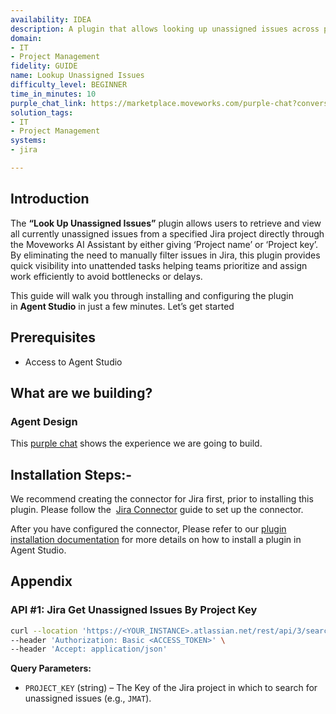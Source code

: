 ```yaml
---
availability: IDEA
description: A plugin that allows looking up unassigned issues across projects.
domain:
- IT
- Project Management
fidelity: GUIDE
name: Lookup Unassigned Issues
difficulty_level: BEGINNER
time_in_minutes: 10
purple_chat_link: https://marketplace.moveworks.com/purple-chat?conversation=%7B%22startTimestamp%22%3A%2211%3A43+AM%22%2C%22messages%22%3A%5B%7B%22parts%22%3A%5B%7B%22richText%22%3A%22%3Cp%3EShow+me+all+unassigned+issues.%3C%2Fp%3E%22%7D%5D%2C%22role%22%3A%22user%22%7D%2C%7B%22role%22%3A%22assistant%22%2C%22parts%22%3A%5B%7B%22richText%22%3A%22%3Cp%3EI+can+help+with+that.+What+is+the+Project+Key+or+can+you+provide+a+Project+Name+to+search+for%3F%3C%2Fp%3E%22%7D%5D%7D%2C%7B%22role%22%3A%22user%22%2C%22parts%22%3A%5B%7B%22richText%22%3A%22%3Cp%3EPROJ1%3C%2Fp%3E%22%7D%5D%7D%2C%7B%22parts%22%3A%5B%7B%22reasoningSteps%22%3A%5B%7B%22richText%22%3A%22Searching+for+project+%27PROJ1%27+in+Jira.%22%2C%22status%22%3A%22success%22%7D%2C%7B%22richText%22%3A%22Fetching+all+unassigned+issues+for+project+%27PROJ1%27.%22%2C%22status%22%3A%22success%22%7D%5D%7D%2C%7B%22richText%22%3A%22%3Cp%3EHere+are+the+unassigned+issues+I+found+in+the+%3Cb%3EPROJ1%3C%2Fb%3E+project%3A%3C%2Fp%3E%3Cul%3E%3Cli%3E%3Cb%3EPROJ1-123%3A%3C%2Fb%3E+Fix+login+button+styling+on+the+main+page%3C%2Fli%3E%3Cli%3E%3Cb%3EPROJ1-456%3A%3C%2Fb%3E+Update+documentation+for+the+new+V2+API+endpoints%3C%2Fli%3E%3Cli%3E%3Cb%3EPROJ1-789%3A%3C%2Fb%3E+Investigate+performance+degradation+on+the+staging+environment%3C%2Fli%3E%3C%2Ful%3E%22%7D%2C%7B%22citations%22%3A%5B%7B%22citationTitle%22%3A%22PROJ1-123%22%2C%22connectorName%22%3A%22jira%22%7D%2C%7B%22citationTitle%22%3A%22PROJ1-456%22%2C%22connectorName%22%3A%22jira%22%7D%2C%7B%22citationTitle%22%3A%22PROJ1-789%22%2C%22connectorName%22%3A%22jira%22%7D%5D%7D%5D%2C%22role%22%3A%22assistant%22%2C%22showFeedbackTray%22%3Atrue%7D%5D%7D
solution_tags:
- IT
- Project Management
systems:
- jira

---
```


## Introduction

The **“Look Up Unassigned Issues”** plugin allows users to retrieve and view all currently unassigned issues from a specified Jira project directly through the Moveworks AI Assistant by either giving ‘Project name’ or ‘Project key’.  By eliminating the need to manually filter issues in Jira, this plugin provides quick visibility into unattended tasks helping teams prioritize and assign work efficiently to avoid bottlenecks or delays.

This guide will walk you through installing and configuring the plugin in **Agent Studio** in just a few minutes. Let’s get started

## Prerequisites

- Access to Agent Studio

## **What are we building?**

### **Agent Design**

This [purple chat](https://developer.moveworks.com/creator-studio/developer-tools/purple-chat/?conversation=%7B%22startTimestamp%22%3A%2211%3A43+AM%22%2C%22messages%22%3A%5B%7B%22parts%22%3A%5B%7B%22richText%22%3A%22%3Cp%3EShow+me+all+unassigned+issues.%3C%2Fp%3E%22%7D%5D%2C%22role%22%3A%22user%22%7D%2C%7B%22role%22%3A%22assistant%22%2C%22parts%22%3A%5B%7B%22richText%22%3A%22%3Cp%3EI+can+help+with+that.+What+is+the+Project+Key+or+can+you+provide+a+Project+Name+to+search+for%3F%3C%2Fp%3E%22%7D%5D%7D%2C%7B%22role%22%3A%22user%22%2C%22parts%22%3A%5B%7B%22richText%22%3A%22%3Cp%3EPROJ1%3C%2Fp%3E%22%7D%5D%7D%2C%7B%22parts%22%3A%5B%7B%22reasoningSteps%22%3A%5B%7B%22richText%22%3A%22Searching+for+project+%27PROJ1%27+in+Jira.%22%2C%22status%22%3A%22success%22%7D%2C%7B%22richText%22%3A%22Fetching+all+unassigned+issues+for+project+%27PROJ1%27.%22%2C%22status%22%3A%22success%22%7D%5D%7D%2C%7B%22richText%22%3A%22%3Cp%3EHere+are+the+unassigned+issues+I+found+in+the+%3Cb%3EPROJ1%3C%2Fb%3E+project%3A%3C%2Fp%3E%3Cul%3E%3Cli%3E%3Cb%3EPROJ1-123%3A%3C%2Fb%3E+Fix+login+button+styling+on+the+main+page%3C%2Fli%3E%3Cli%3E%3Cb%3EPROJ1-456%3A%3C%2Fb%3E+Update+documentation+for+the+new+V2+API+endpoints%3C%2Fli%3E%3Cli%3E%3Cb%3EPROJ1-789%3A%3C%2Fb%3E+Investigate+performance+degradation+on+the+staging+environment%3C%2Fli%3E%3C%2Ful%3E%22%7D%2C%7B%22citations%22%3A%5B%7B%22citationTitle%22%3A%22PROJ1-123%22%2C%22connectorName%22%3A%22jira%22%7D%2C%7B%22citationTitle%22%3A%22PROJ1-456%22%2C%22connectorName%22%3A%22jira%22%7D%2C%7B%22citationTitle%22%3A%22PROJ1-789%22%2C%22connectorName%22%3A%22jira%22%7D%5D%7D%5D%2C%22role%22%3A%22assistant%22%2C%22showFeedbackTray%22%3Atrue%7D%5D%7D) shows the experience we are going to build.

## **Installation Steps:-**

We recommend creating the connector for Jira first, prior to installing this plugin. Please follow the  [Jira Connector](https://marketplace.moveworks.com/connectors/jira?hist=home#how-to-implement) guide to set up the connector.

After you have configured the connector, Please refer to our [plugin installation documentation](https://help.moveworks.com/docs/ai-agent-marketplace-installation) for more details on how to install a plugin in Agent Studio.

## **Appendix**

### **API #1: Jira Get Unassigned Issues By Project Key**

```bash
curl --location 'https://<YOUR_INSTANCE>.atlassian.net/rest/api/3/search?jql=project%3D<PROJECT_KEY>+AND+assignee+IS+EMPTY&fields=key%2Csummary%2Cstatus&maxResults=100' \
--header 'Authorization: Basic <ACCESS_TOKEN>' \
--header 'Accept: application/json' 
```

**Query Parameters:**

- `PROJECT_KEY` (string) – The Key of the Jira project in which to search for unassigned issues (e.g., `JMAT`).